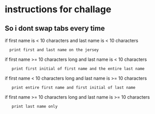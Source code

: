 # instructions for challage
## So i dont swap tabs every time
 if first name is < 10 characters and last name is < 10 characters 

      print first and last name on the jersey

 if first name >= 10 characters long and last name is < 10 characters

       print first initial of first name and the entire last name

 if first name < 10 characters long and last name is >= 10 characters

       print entire first name and first initial of last name

 if first name >= 10 characters long and last name is >= 10 characters

       print last name only

